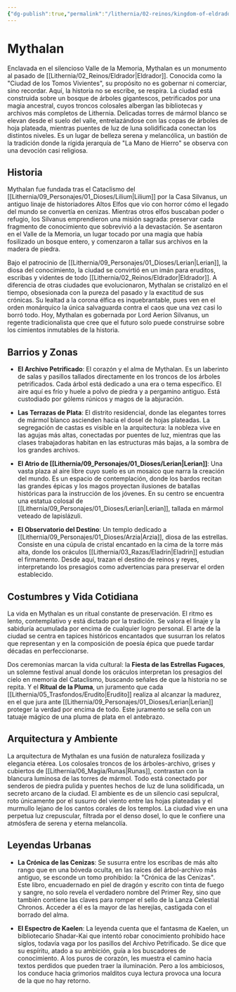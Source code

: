 ```yaml
---
{"dg-publish":true,"permalink":"/lithernia/02-reinos/kingdom-of-eldrador/mythalan/","title":"Mythalan","tags":["lithernia","ciudad","Eldrador"]}
---
```


# Mythalan

Enclavada en el silencioso Valle de la Memoria, Mythalan es un monumento al pasado de [[Lithernia/02_Reinos/Eldrador\|Eldrador]]. Conocida como la "Ciudad de los Tomos Vivientes", su propósito no es gobernar ni comerciar, sino recordar. Aquí, la historia no se escribe, se respira. La ciudad está construida sobre un bosque de árboles gigantescos, petrificados por una magia ancestral, cuyos troncos colosales albergan las bibliotecas y archivos más completos de Lithernia. Delicadas torres de mármol blanco se elevan desde el suelo del valle, entrelazándose con las copas de árboles de hoja plateada, mientras puentes de luz de luna solidificada conectan los distintos niveles. Es un lugar de belleza serena y melancólica, un bastión de la tradición donde la rígida jerarquía de "La Mano de Hierro" se observa con una devoción casi religiosa.

## Historia

Mythalan fue fundada tras el Cataclismo del [[Lithernia/09_Personajes/01_Dioses/Lilium\|Lilium]] por la Casa Silvanus, un antiguo linaje de historiadores Altos Elfos que vio con horror cómo el legado del mundo se convertía en cenizas. Mientras otros elfos buscaban poder o refugio, los Silvanus emprendieron una misión sagrada: preservar cada fragmento de conocimiento que sobrevivió a la devastación. Se asentaron en el Valle de la Memoria, un lugar tocado por una magia que había fosilizado un bosque entero, y comenzaron a tallar sus archivos en la madera de piedra.

Bajo el patrocinio de [[Lithernia/09_Personajes/01_Dioses/Lerian\|Lerian]], la diosa del conocimiento, la ciudad se convirtió en un imán para eruditos, escribas y videntes de todo [[Lithernia/02_Reinos/Eldrador\|Eldrador]]. A diferencia de otras ciudades que evolucionaron, Mythalan se cristalizó en el tiempo, obsesionada con la pureza del pasado y la exactitud de sus crónicas. Su lealtad a la corona élfica es inquebrantable, pues ven en el orden monárquico la única salvaguarda contra el caos que una vez casi lo borró todo. Hoy, Mythalan es gobernada por Lord Aerion Silvanus, un regente tradicionalista que cree que el futuro solo puede construirse sobre los cimientos inmutables de la historia.

## Barrios y Zonas

- **El Archivo Petrificado**: El corazón y el alma de Mythalan. Es un laberinto de salas y pasillos tallados directamente en los troncos de los árboles petrificados. Cada árbol está dedicado a una era o tema específico. El aire aquí es frío y huele a polvo de piedra y a pergamino antiguo. Está custodiado por gólems rúnicos y magos de la abjuración.

- **Las Terrazas de Plata**: El distrito residencial, donde las elegantes torres de mármol blanco ascienden hacia el dosel de hojas plateadas. La segregación de castas es visible en la arquitectura: la nobleza vive en las agujas más altas, conectadas por puentes de luz, mientras que las clases trabajadoras habitan en las estructuras más bajas, a la sombra de los grandes archivos.

- **El Atrio de [[Lithernia/09_Personajes/01_Dioses/Lerian\|Lerian]]**: Una vasta plaza al aire libre cuyo suelo es un mosaico que narra la creación del mundo. Es un espacio de contemplación, donde los bardos recitan las grandes épicas y los magos proyectan ilusiones de batallas históricas para la instrucción de los jóvenes. En su centro se encuentra una estatua colosal de [[Lithernia/09_Personajes/01_Dioses/Lerian\|Lerian]], tallada en mármol veteado de lapislázuli.

- **El Observatorio del Destino**: Un templo dedicado a [[Lithernia/09_Personajes/01_Dioses/Arzia\|Arzia]], diosa de las estrellas. Consiste en una cúpula de cristal encantado en la cima de la torre más alta, donde los oráculos [[Lithernia/03_Razas/Eladrin\|Eladrin]] estudian el firmamento. Desde aquí, trazan el destino de reinos y reyes, interpretando los presagios como advertencias para preservar el orden establecido.

## Costumbres y Vida Cotidiana

La vida en Mythalan es un ritual constante de preservación. El ritmo es lento, contemplativo y está dictado por la tradición. Se valora el linaje y la sabiduría acumulada por encima de cualquier logro personal. El arte de la ciudad se centra en tapices históricos encantados que susurran los relatos que representan y en la composición de poesía épica que puede tardar décadas en perfeccionarse.

Dos ceremonias marcan la vida cultural: la **Fiesta de las Estrellas Fugaces**, un solemne festival anual donde los oráculos interpretan los presagios del cielo en memoria del Cataclismo, buscando señales de que la historia no se repita. Y el **Ritual de la Pluma**, un juramento que cada [[Lithernia/05_Trasfondos/Erudito\|Erudito]] realiza al alcanzar la madurez, en el que jura ante [[Lithernia/09_Personajes/01_Dioses/Lerian\|Lerian]] proteger la verdad por encima de todo. Este juramento se sella con un tatuaje mágico de una pluma de plata en el antebrazo.

## Arquitectura y Ambiente

La arquitectura de Mythalan es una fusión de naturaleza fosilizada y elegancia etérea. Los colosales troncos de los árboles-archivo, grises y cubiertos de [[Lithernia/06_Magia/Runas\|Runas]], contrastan con la blancura luminosa de las torres de mármol. Todo está conectado por senderos de piedra pulida y puentes hechos de luz de luna solidificada, un secreto arcano de la ciudad. El ambiente es de un silencio casi sepulcral, roto únicamente por el susurro del viento entre las hojas plateadas y el murmullo lejano de los cantos corales de los templos. La ciudad vive en una perpetua luz crepuscular, filtrada por el denso dosel, lo que le confiere una atmósfera de serena y eterna melancolía.

## Leyendas Urbanas

- **La Crónica de las Cenizas**: Se susurra entre los escribas de más alto rango que en una bóveda oculta, en las raíces del árbol-archivo más antiguo, se esconde un tomo prohibido: la "Crónica de las Cenizas". Este libro, encuadernado en piel de dragón y escrito con tinta de fuego y sangre, no solo revela el verdadero nombre del Primer Rey, sino que también contiene las claves para romper el sello de la Lanza Celestial Chronos. Acceder a él es la mayor de las herejías, castigada con el borrado del alma.

- **El Espectro de Kaelen**: La leyenda cuenta que el fantasma de Kaelen, un bibliotecario Shadar-Kai que intentó robar conocimiento prohibido hace siglos, todavía vaga por los pasillos del Archivo Petrificado. Se dice que su espíritu, atado a su ambición, guía a los buscadores de conocimiento. A los puros de corazón, les muestra el camino hacia textos perdidos que pueden traer la iluminación. Pero a los ambiciosos, los conduce hacia grimorios malditos cuya lectura provoca una locura de la que no hay retorno.